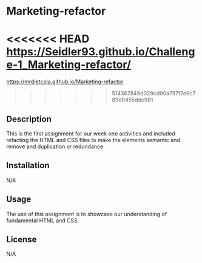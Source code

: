 # Marketing-refactor

<<<<<<< HEAD
https://Seidler93.github.io/Challenge-1_Marketing-refactor/
=======
https://mrdietcola.github.io/Marketing-refactor
>>>>>>> 514367849d029cd90a797f7e9c789e0455ddc981

## Description

This is the first assignment for our week one activities and included refacting the HTML and CSS files to make the elements semantic and remove and duplication or redundance.

## Installation

N/A

## Usage

The use of this assignment is to showcase our understanding of fundamental HTML and CSS. 


## License

N/A
